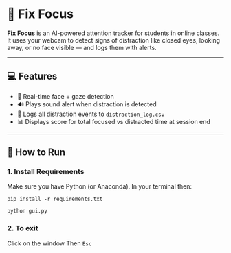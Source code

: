 # 🎯 Fix Focus

**Fix Focus** is an AI-powered attention tracker for students in online classes.  
It uses your webcam to detect signs of distraction like closed eyes, looking away, or no face visible — and logs them with alerts.

---

## 💻 Features

- 👀 Real-time face + gaze detection
- 🔊 Plays sound alert when distraction is detected
- 📝 Logs all distraction events to `distraction_log.csv`
- 📊 Displays score for total focused vs distracted time at session end

---

## 🚀 How to Run

### 1. Install Requirements
Make sure you have Python (or Anaconda). In your terminal then: 

`pip install -r requirements.txt`

`python gui.py`

### 2. To exit
Click on the window
Then `Esc`
